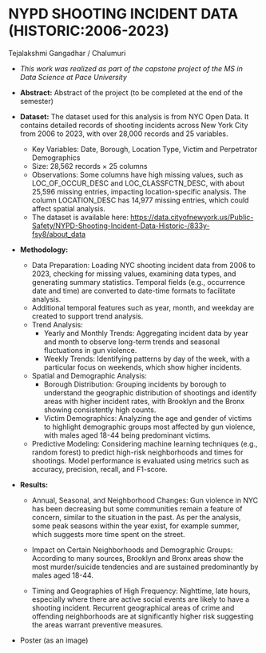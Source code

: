 # NYPD SHOOTING INCIDENT DATA (HISTORIC:2006-2023)

Tejalakshmi Gangadhar / Chalumuri


* *This work was realized as part of the capstone project of the MS in Data Science at Pace University*
 
* **Abstract:** Abstract of the project (to be completed at the end of the semester)
 
* **Dataset:** The dataset used for this analysis is  from NYC Open Data. It contains detailed records of shooting incidents across New York City from 2006 to 2023, with over 28,000 records and 25 variables.
  * Key Variables: Date, Borough, Location Type, Victim and Perpetrator Demographics
  * Size: 28,562 records × 25 columns
  * Observations: Some columns have high missing values, such as LOC_OF_OCCUR_DESC and LOC_CLASSFCTN_DESC, with about 25,596 missing entries, impacting location-specific analysis. The column LOCATION_DESC  has 14,977 missing entries, which could affect spatial analysis.
  * The dataset is available here: https://data.cityofnewyork.us/Public-Safety/NYPD-Shooting-Incident-Data-Historic-/833y-fsy8/about_data
   
* **Methodology:**
   * Data Preparation: Loading NYC shooting incident data from 2006 to 2023, checking for missing values, examining data types, and generating summary statistics. Temporal fields (e.g., occurrence date and time) are converted to date-time formats to facilitate analysis. 
   * Additional temporal features such as year, month, and weekday are created to support trend analysis.
   * Trend Analysis:
      * Yearly and Monthly Trends: Aggregating incident data by year and month to observe long-term trends and seasonal fluctuations in gun violence.
      * Weekly Trends: Identifying patterns by day of the week, with a particular focus on weekends, which show higher incidents.
  * Spatial and Demographic Analysis:
      * Borough Distribution: Grouping incidents by borough to understand the geographic distribution of shootings and identify areas with higher incident rates, with Brooklyn and the Bronx showing consistently high counts.
      * Victim Demographics: Analyzing the age and gender of victims to highlight demographic groups most affected by gun violence, with males aged 18-44 being predominant victims.
  * Predictive Modeling: Considering machine learning techniques (e.g., random forest) to predict high-risk neighborhoods and times for shootings. Model performance is evaluated using metrics such as accuracy, precision, recall, and F1-score.

 
* **Results:**
  * Annual, Seasonal, and Neighborhood Changes: Gun violence in NYC has been decreasing but some communities remain a feature of concern, similar to the situation in the past. As per the analysis, some peak seasons within the year exist, for example summer, which suggests more time spent on the street.

  * Impact on Certain Neighborhoods and Demographic Groups: According to many sources, Brooklyn and Bronx areas show the most murder/suicide tendencies and are sustained predominantly by males aged 18-44.

  * Timing and Geographies of High Frequency: Nighttime, late hours, especially where there are active social events are likely to have a shooting incident. Recurrent geographical areas of crime and offending neighborhoods are at significantly higher risk suggesting the areas warrant preventive measures. 

 
* Poster (as an image)
